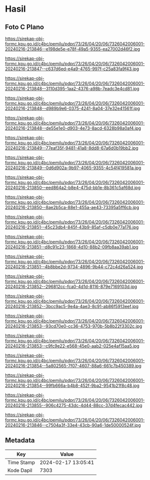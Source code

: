 # Hasil

## Foto C Plano

https://sirekap-obj-formc.kpu.go.id/c4bc/pemilu/pdpr/73/26/04/20/06/7326042006001-20240216-213846--e198de5e-e78f-49a5-9355-ea27002d46f2.jpg

https://sirekap-obj-formc.kpu.go.id/c4bc/pemilu/pdpr/73/26/04/20/06/7326042006001-20240216-213847--c637d6ed-e4a9-4765-997f-c25a83fa9f43.jpg

https://sirekap-obj-formc.kpu.go.id/c4bc/pemilu/pdpr/73/26/04/20/06/7326042006001-20240216-213848--3110d395-1aa2-4376-a98b-7eadc3e4cd81.jpg

https://sirekap-obj-formc.kpu.go.id/c4bc/pemilu/pdpr/73/26/04/20/06/7326042006001-20240216-213848--d989b9e6-0375-4241-8a04-37e32e41561f.jpg

https://sirekap-obj-formc.kpu.go.id/c4bc/pemilu/pdpr/73/26/04/20/06/7326042006001-20240216-213848--de55e1e0-d903-4e73-8acd-6328b98a0af4.jpg

https://sirekap-obj-formc.kpu.go.id/c4bc/pemilu/pdpr/73/26/04/20/06/7326042006001-20240216-213849--77eaf35f-9481-41a8-8dd8-67a6d0b19bb2.jpg

https://sirekap-obj-formc.kpu.go.id/c4bc/pemilu/pdpr/73/26/04/20/06/7326042006001-20240216-213849--0d6d902a-9b97-4065-9355-4c54f419581a.jpg

https://sirekap-obj-formc.kpu.go.id/c4bc/pemilu/pdpr/73/26/04/20/06/7326042006001-20240216-213850--eed864a2-b8e4-475d-bb1e-8b361c5af68d.jpg

https://sirekap-obj-formc.kpu.go.id/c4bc/pemilu/pdpr/73/26/04/20/06/7326042006001-20240216-213850--8ae2b5ca-88e1-455a-ae43-73395a5ff6cb.jpg

https://sirekap-obj-formc.kpu.go.id/c4bc/pemilu/pdpr/73/26/04/20/06/7326042006001-20240216-213851--45c23db4-845f-43b9-85af-c5db0e77a176.jpg

https://sirekap-obj-formc.kpu.go.id/c4bc/pemilu/pdpr/73/26/04/20/06/7326042006001-20240216-213851--d8c91c23-1868-4d10-88b2-09fb8aa39ab1.jpg

https://sirekap-obj-formc.kpu.go.id/c4bc/pemilu/pdpr/73/26/04/20/06/7326042006001-20240216-213851--4b8bbe2d-9734-4896-9b44-c72c4d26a524.jpg

https://sirekap-obj-formc.kpu.go.id/c4bc/pemilu/pdpr/73/26/04/20/06/7326042006001-20240216-213852--296812cc-fca0-4d1d-8116-879e7169103d.jpg

https://sirekap-obj-formc.kpu.go.id/c4bc/pemilu/pdpr/73/26/04/20/06/7326042006001-20240216-213852--3bcc9ac5-9e4a-4ae3-8c91-ab86f5913eef.jpg

https://sirekap-obj-formc.kpu.go.id/c4bc/pemilu/pdpr/73/26/04/20/06/7326042006001-20240216-213853--93cd70e0-cc36-4753-970b-5b8b22f3302c.jpg

https://sirekap-obj-formc.kpu.go.id/c4bc/pemilu/pdpr/73/26/04/20/06/7326042006001-20240216-213853--c9fc9e22-e568-45e0-aab2-025e4af15aa5.jpg

https://sirekap-obj-formc.kpu.go.id/c4bc/pemilu/pdpr/73/26/04/20/06/7326042006001-20240216-213854--5a802565-7f07-4607-88a6-661c7b450389.jpg

https://sirekap-obj-formc.kpu.go.id/c4bc/pemilu/pdpr/73/26/04/20/06/7326042006001-20240216-213854--99fb666a-b4b8-452f-9ba2-9541b21f8c48.jpg

https://sirekap-obj-formc.kpu.go.id/c4bc/pemilu/pdpr/73/26/04/20/06/7326042006001-20240216-213855--906c4275-43dc-4d44-88cc-37d4fecac442.jpg

https://sirekap-obj-formc.kpu.go.id/c4bc/pemilu/pdpr/73/26/04/20/06/7326042006001-20240216-213846--c7504a3f-33e4-43cb-90a6-1de50000524f.jpg


## Metadata

| Key        | Value               |
| ---------- | ------------------- |
| Time Stamp | 2024-02-17 13:05:41 |
| Kode Dapil | 7303                |



